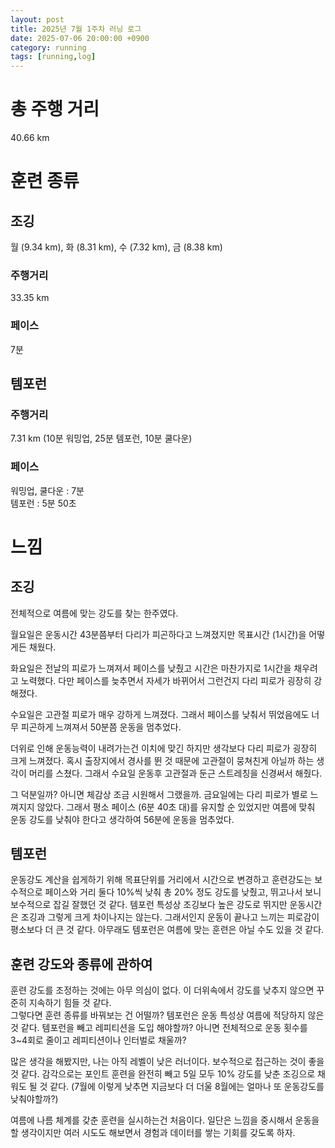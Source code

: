 ```yaml
---
layout: post
title: 2025년 7월 1주차 러닝 로그
date: 2025-07-06 20:00:00 +0900
category: running
tags: [running,log]
---
```


# 총 주행 거리
40.66 km


# 훈련 종류
## 조깅
월 (9.34 km), 화 (8.31 km), 수 (7.32 km), 금 (8.38 km)
### 주행거리
33.35 km
### 페이스
7분

## 템포런
### 주행거리
7.31 km (10분 워밍업, 25분 템포런, 10분 쿨다운)
### 페이스
워밍업, 쿨다운 : 7분  
템포런 : 5분 50초


# 느낌
## 조깅
전체적으로 여름에 맞는 강도를 찾는 한주였다.  

월요일은 운동시간 43분쯤부터 다리가 피곤하다고 느껴졌지만 목표시간 (1시간)을 어떻게든 채웠다. 

화요일은 전날의 피로가 느껴져서 페이스를 낮췄고 시간은 마찬가지로 1시간을 채우려고 노력했다. 다만 페이스를 늦추면서 자세가 바뀌어서 그런건지 다리 피로가 굉장히 강해졌다.

수요일은 고관절 피로가 매우 강하게 느껴졌다. 그래서 페이스를 낮춰서 뛰었음에도 너무 피곤하게 느껴져서 50분쯤 운동을 멈추었다.

더위로 인해 운동능력이 내려가는건 이치에 맞긴 하지만 생각보다 다리 피로가 굉장히 크게 느껴졌다. 혹시 출장지에서 경사를 뛴 것 때문에 고관절이 뭉쳐친게 아닐까 하는 생각이 머리를 스쳤다. 그래서 수요일 운동후 고관절과 둔근 스트레칭을 신경써서 해줬다.

그 덕분일까? 아니면 체감상 조금 시원해서 그랬을까. 금요일에는 다리 피로가 별로 느껴지지 않았다. 그래서 평소 페이스 (6분 40초 대)를 유지할 순 있었지만 여름에 맞춰 운동 강도를 낮춰야 한다고 생각하여 56분에 운동을 멈추었다.

## 템포런
운동강도 계산을 쉽게하기 위해 목표단위를 거리에서 시간으로 변경하고 훈련강도는 보수적으로 페이스와 거리 둘다 10%씩 낮춰 총 20% 정도 강도를 낮췄고, 뛰고나서 보니 보수적으로 잡길 잘했던 것 같다. 
템포런 특성상 조깅보다 높은 강도로 뛰지만 운동시간은 조깅과 그렇게 크게 차이나지는 않는다. 그래서인지 운동이 끝나고 느끼는 피로감이 평소보다 더 큰 것 같다. 아무래도 템포런은 여름에 맞는 훈련은 아닐 수도 있을 것 같다.  


## 훈련 강도와 종류에 관하여
훈련 강도를 조정하는 것에는 아무 의심이 없다. 이 더위속에서 강도를 낮추지 않으면 꾸준히 지속하기 힘들 것 같다.  
그렇다면 훈련 종류를 바꿔보는 건 어떨까? 템포런은 운동 특성상 여름에 적당하지 않은 것 같다. 템포런을 빼고 레피티션을 도입 해야할까? 아니면 전체적으로 운동 횟수를 3~4회로 줄이고 레피티션이나 인터벌로 채울까?  

많은 생각을 해봤지만, 나는 아직 레벨이 낮은 러너이다. 보수적으로 접근하는 것이 좋을 것 같다. 감각으로는 포인트 훈련을 완전히 빼고 5일 모두 10% 강도를 낮춘 조깅으로 채워도 될 것 같다. (7월에 이렇게 낮추면 지금보다 더 더울 8월에는 얼마나 또 운동강도를 낮춰야할까?)

여름에 나름 체계를 갖춘 훈련을 실시하는건 처음이다. 일단은 느낌을 중시해서 운동을 할 생각이지만 여러 시도도 해보면서 경험과 데이터를 쌓는 기회를 갖도록 하자.
